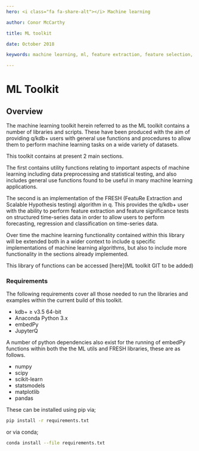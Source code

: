 ```yaml
---
hero: <i class="fa fa-share-alt"></i> Machine learning

author: Conor McCarthy

title: ML toolkit

date: October 2018

keywords: machine learning, ml, feature extraction, feature selection, time series forecasting, utilities, interpolation, filling, statistics

---
```


# ML Toolkit

## Overview

The machine learning toolkit herein referred to as the ML toolkit contains a number of libraries and scripts. These have been produced with the aim of providing q/kdb+ users with general use functions and procedures to allow them to perform machine learning tasks on a wide variety of datasets.

This toolkit contains at present 2 main sections. 

The first contains utility functions relating to important aspects of machine learning including data preprocessing and statistical testing, and also includes general use functions found to be useful in many machine learning applications. 

The second is an implementation of the FRESH (FeatuRe Extraction and Scalable Hypothesis testing) algorithm in q. This provides the q/kdb+ user with the ability to perform feature extraction and feature significance tests on structured time-series data in order to allow users to perform forecasting, regression and classification on time-series data.

Over time the machine learning functionality contained within this library will be extended both in a wider context to include q specific implementations of machine learning algorithms, but also to include more functionality in the sections already implemented.

This library of functions can be accessed [here](ML toolkit GIT to be added)

### Requirements
The following requirements cover all those needed to run the libraries and examples within the current build of this toolkit.

- kdb+ ≥ v3.5 64-bit
- Anaconda Python 3.x
- embedPy
- JupyterQ

A number of python dependencies also exist for the running of embedPy functions within both the the ML utils and FRESH libraries, these are as follows.

- numpy
- scipy
- scikit-learn
- statsmodels
- matplotlib
- pandas

These can be installed using pip via;
```bash
pip install -r requirements.txt
```
or via conda;
```bash
conda install --file requirements.txt
```
